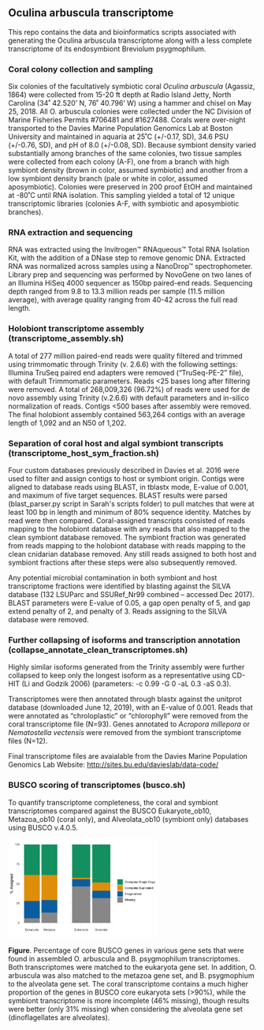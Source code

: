 ## Oculina arbuscula transcriptome
This repo contains the data and bioinformatics scripts associated with generating the Oculina arbuscula transcriptome along with a less complete transcriptome of its endosymbiont Breviolum psygmophilum. 

### Coral colony collection and sampling
Six colonies of the facultatively symbiotic coral <i>Oculina arbuscula</i> (Agassiz, 1864) were collected from 15-20 ft depth at Radio Island Jetty, North Carolina (34˚ 42.520’ N, 76˚ 40.796’ W) using a hammer and chisel on May 25, 2018. All O. arbuscula colonies were collected under the NC Division of Marine Fisheries Permits #706481 and #1627488. Corals were over-night transported to the Davies Marine Population Genomics Lab at Boston University and maintained in aquaria at 25˚C (+/-0.17, SD), 34.6 PSU (+/-0.76, SD), and pH of 8.0 (+/-0.08, SD). Because symbiont density varied substantially among branches of the same colonies, two tissue samples were collected from each colony (A-F), one from a branch with high symbiont density (brown in color, assumed symbiotic) and another from a low symbiont density branch (pale or white in color, assumed aposymbiotic). Colonies were preserved in 200 proof EtOH and maintained at -80˚C until RNA isolation. This sampling yielded a total of 12 unique transcriptomic libraries (colonies A-F, with symbiotic and aposymbiotic branches). 

### RNA extraction and sequencing
RNA was extracted using the Invitrogen™ RNAqueous™ Total RNA Isolation Kit, with the addition of a DNase step to remove genomic DNA. Extracted RNA was normalized across samples using a NanoDrop™ spectrophometer. Library prep and sequencing was performed by NovoGene on two lanes of an Illumina HiSeq 4000 sequencer as 150bp paired-end reads. Sequencing depth ranged from 9.8 to 13.3 million reads per sample (11.5 million average), with average quality ranging from 40-42 across the full read length.

### Holobiont transcriptome assembly (transcriptome_assembly.sh)  
A total of 277 million paired-end reads were quality filtered and trimmed using trimmomatic through Trinity (v. 2.6.6) with the following settings: Illumina TruSeq paired end adapters were removed (“TruSeq-PE-2” file), with default Trimmomatic parameters. Reads <25 bases long after filtering were removed. 
A total of 268,009,326 (96.72%) of reads were used for de novo assembly using Trinity (v.2.6.6) with default parameters and in-silico normalization of reads. Contigs <500 bases after assembly were removed. The final holobiont assembly contained 563,264 contigs with an average length of 1,092 and an N50 of 1,202. 

### Separation of coral host and algal symbiont transcripts (transcriptome_host_sym_fraction.sh)  
Four custom databases previously described in Davies et al. 2016 were used to filter and assign contigs to host or symbiont origin. Contigs were aligned to database reads using BLAST, in tblastx mode, E-value of 0.001, and maximum of five target sequences. BLAST results were parsed (blast_parser.py script in Sarah's scripts folder) to pull matches that were at least 100 bp in length and minimum of 80% sequence identity. Matches by read were then compared. Coral-assigned transcripts consisted of reads mapping to the holobiont database with any reads that also mapped to the clean symbiont database removed. The symbiont fraction was generated from reads mapping to the holobiont database with reads mapping to the clean cnidarian database removed. Any still reads assigned to both host and symbiont fractions after these steps were also subsequently removed. 

Any potential microbial contamination in both symbiont and host transcriptome fractions were identified by blasting against the SILVA database (132 LSUParc and SSURef_Nr99 combined – accessed Dec 2017). BLAST parameters were E-value of 0.05, a gap open penalty of 5, and gap extend penalty of 2, and penalty of 3. Reads assigning to the SILVA database were removed. 

### Further collapsing of isoforms and transcription annotation (collapse_annotate_clean_transcriptomes.sh)
Highly similar isoforms generated from the Trinity assembly were further collapsed to keep only the longest isoform as a representative using CD-HIT (Li and Godzik 2006) (parameters: -c 0.99 -G 0 -aL 0.3 -aS 0.3). 

Transcriptomes were then annotated through blastx against the unitprot database (downloaded June 12, 2019), with an E-value of 0.001. Reads that were annotated as “chroloplastic” or “chlorophyll” were removed from the coral transcriptome file (N=93). Genes annotated to <i>Acropora millepora</i> or <i>Nematostella vectensis</i> were removed from the symbiont transcriptome files (N=12). 

Final transcriptome files are avaialable from the Davies Marine Population Genomics Lab Website: http://sites.bu.edu/davieslab/data-code/

### BUSCO scoring of transcriptomes (busco.sh) 
To quantify transcriptome completeness, the coral and symbiont transcriptomes compared against the BUSCO Eukaryote_ob10, Metazoa_ob10 (coral only), and Alveolata_ob10 (symbiont only) databases using BUSCO v.4.0.5. 

<img src="https://github.com/hrivera28/Oculina_arbuscula_transcriptome/blob/master/BUSCO_collapsed_alv.png" width=60% height=50%>

<b>Figure</b>. Percentage of core BUSCO genes in various gene sets that were found in assembled O. arbuscula and B. psygmophilum transcriptomes. Both transcriptomes were matched to the eukaryota gene set. In addition, O. arbuscula was also matched to the metazoa gene set, and B. psygmophium to the alveolata gene set. The coral transcriptome contains a much higher proportion of the genes in BUSCO core eukaryota sets (>90%), while the symbiont transcriptome is more incomplete (46% missing), though results were better (only 31% missing) when considering the alveolata gene set (dinoflagellates are alveolates).

